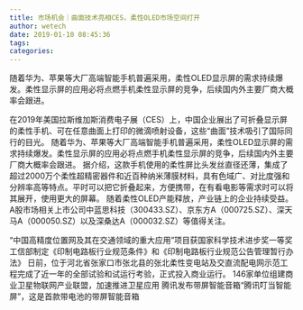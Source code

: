 ```yaml
---
title: 市场机会｜曲面技术亮相CES，柔性OLED市场空间打开
author: wetech
date: 2019-01-10 08:45:36
tags: 
categories: 
---
```

随着华为、苹果等大厂高端智能手机普遍采用，柔性OLED显示屏的需求持续爆发。柔性显示屏的应用必将点燃手机柔性显示屏的竞争，后续国内外主要厂商大概率会跟进。
<!-- more -->
在2019年美国拉斯维加斯消费电子展（CES）上，中国企业展出了可折叠显示屏的柔性手机、可在任意曲面上打印的微滴喷射设备，这些“曲面”技术吸引了国际同行的目光。
随着华为、苹果等大厂高端智能手机普遍采用，柔性OLED显示屏的需求持续爆发。柔性显示屏的应用必将点燃手机柔性显示屏的竞争，后续国内外主要厂商大概率会跟进。
据介绍，这款手机使用的柔性屏比头发丝直径还薄，集成了超过2000万个柔性超精密器件和近百种纳米薄膜材料，具有色域广、对比度强和分辨率高等特点。平时可以把它折叠起来，方便携带，在有看电影等需求时可以将其展开，使用更大的屏幕。
随着柔性OLED产能释放，产业链上的企业持续受益。A股市场相关上市公司中蓝思科技（300433.SZ）、京东方A（000725.SZ）、深天马A（000050.SZ）以及深桑达A（000032.SZ）等值得关注。
 
 
“中国高精度位置网及其在交通领域的重大应用”项目获国家科学技术进步奖一等奖
工信部制定《印制电路板行业规范条件》和《印制电路板行业规范公告管理暂行办法》
日前，位于河北省张家口市张北县的张北柔性变电站及交直流配电网示范工程完成了近一年的全部试验和试运行考验，正式投入商业运行。
146家单位组建商业卫星物联网产业联盟，加速推进卫星应用
腾讯发布带屏智能音箱“腾讯叮当智能屏”，这是首款带电池的带屏智能音箱
